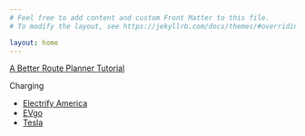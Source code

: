 ```yaml
---
# Feel free to add content and custom Front Matter to this file.
# To modify the layout, see https://jekyllrb.com/docs/themes/#overriding-theme-defaults

layout: home
---
```


[A Better Route Planner Tutorial]()

Charging
* [Electrify America](charging/ea/ea.md)
* [EVgo]()
* [Tesla](charging/tesla/tesla.md)
